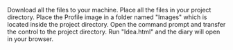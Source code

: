 Download all the files to your machine.
Place all the files in your project directory.
Place the Profile image in a folder named "Images" which is located inside the project directory.
Open the command prompt and transfer the control to the project directory.
Run "Idea.html" and the diary will open in your browser.
